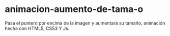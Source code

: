 # animacion-aumento-de-tama-o
Pasa el puntero por encima de la imagen y aumentará su tamaño, animación hecha con HTML5, CSS3 Y Js.
